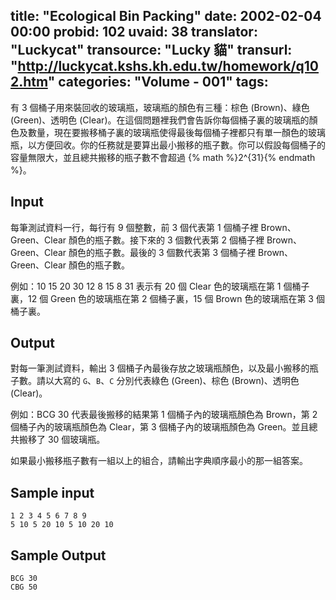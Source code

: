 title: "Ecological Bin Packing"
date: 2002-02-04 00:00
probid: 102
uvaid: 38
translator: "Luckycat"
transource: "Lucky 貓"
transurl: "http://luckycat.kshs.kh.edu.tw/homework/q102.htm"
categories: "Volume - 001"
tags:
---

有 3 個桶子用來裝回收的玻璃瓶，玻璃瓶的顏色有三種：棕色 (Brown)、綠色 (Green)、透明色 (Clear)。在這個問題裡我們會告訴你每個桶子裏的玻璃瓶的顏色及數量，現在要搬移桶子裏的玻璃瓶使得最後每個桶子裡都只有單一顏色的玻璃瓶，以方便回收。你的任務就是要算出最小搬移的瓶子數。你可以假設每個桶子的容量無限大，並且總共搬移的瓶子數不會超過 {% math %}2^{31}{% endmath %}。

<!-- more -->

## Input ##

每筆測試資料一行，每行有 9 個整數，前 3 個代表第 1 個桶子裡 Brown、Green、Clear 顏色的瓶子數。接下來的 3 個數代表第 2 個桶子裡 Brown、Green、Clear 顏色的瓶子數。最後的 3 個數代表第 3 個桶子裡 Brown、Green、Clear 顏色的瓶子數。

例如：10 15 20 30 12 8 15 8 31 表示有 20 個 Clear 色的玻璃瓶在第 1 個桶子裏，12 個 Green 色的玻璃瓶在第 2 個桶子裏，15 個 Brown 色的玻璃瓶在第 3 個桶子裏。

## Output ##

對每一筆測試資料，輸出 3 個桶子內最後存放之玻璃瓶顏色，以及最小搬移的瓶子數。請以大寫的 `G`、`B`、`C` 分別代表綠色 (Green)、棕色 (Brown)、透明色 (Clear)。

例如：BCG 30 代表最後搬移的結果第 1 個桶子內的玻璃瓶顏色為 Brown，第 2 個桶子內的玻璃瓶顏色為 Clear，第 3 個桶子內的玻璃瓶顏色為 Green。並且總共搬移了 30 個玻璃瓶。

如果最小搬移瓶子數有一組以上的組合，請輸出字典順序最小的那一組答案。

## Sample input ##

	1 2 3 4 5 6 7 8 9
	5 10 5 20 10 5 10 20 10

## Sample Output ##

	BCG 30
	CBG 50